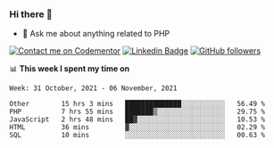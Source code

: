 ### Hi there 👋

<!--
**mustafaculban/mustafaculban** is a ✨ _special_ ✨ repository because its `README.md` (this file) appears on your GitHub profile.

Here are some ideas to get you started:

- 🌱 I’m currently learning ...
- 👯 I’m looking to collaborate on ...
- 🤔 I’m looking for help with ...
- 📫 How to reach me: ...
- 😄 Pronouns: ...
- ⚡ Fun fact: ...

-->
- 💬 Ask me about anything related to PHP

[![Contact me on Codementor](https://www.codementor.io/m-badges/karamusluk/book-session.svg)](https://www.codementor.io/@karamusluk?refer=badge)
[![Linkedin Badge](https://img.shields.io/badge/-Mustafa%20Culban-blue?style=social&logo=Linkedin&logoColor=blue&link=https://www.linkedin.com/in/mustafaculban/)](https://www.linkedin.com/in/mustafaculban/) 
[![GitHub followers](https://img.shields.io/github/followers/karamusluk?label=Follow&style=social)](https://github.com/karamusluk/?tab=follow)


📊 **This week I spent my time on**
<!--START_SECTION:waka-->
```text
Week: 31 October, 2021 - 06 November, 2021

Other        15 hrs 3 mins   ██████████████░░░░░░░░░░░   56.49 % 
PHP          7 hrs 55 mins   ███████▒░░░░░░░░░░░░░░░░░   29.75 % 
JavaScript   2 hrs 48 mins   ██▓░░░░░░░░░░░░░░░░░░░░░░   10.53 % 
HTML         36 mins         ▓░░░░░░░░░░░░░░░░░░░░░░░░   02.29 % 
SQL          10 mins         ░░░░░░░░░░░░░░░░░░░░░░░░░   00.63 % 
```
<!--END_SECTION:waka-->

